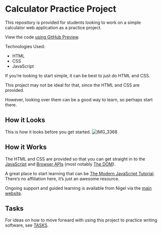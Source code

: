 
# Calculator Practice Project

This repository is provided for students looking to work on a simple calculator web application as a practice project.

View the code [using GitHub Preview](https://html-preview.github.io/?url=https://raw.githubusercontent.com/pecknigel/calculator-practice-project/refs/heads/main/index.html).

Technologies Used:

- HTML
- CSS
- JavaScript

If you’re looking to start simple, it can be best to just do HTML and CSS.

This project may not be ideal for that, since the HTML and CSS are provided.

However, looking over them can be a good way to learn, so perhaps start there.

## How it Looks

This is how it looks before you get started. 
![IMG_3368](https://github.com/user-attachments/assets/7e66ab99-7dd5-48ad-b388-0bba52fec924)

## How it Works

The HTML and CSS are provided so that you can get straight in to the [JavaScript](https://developer.mozilla.org/en-US/docs/Web/JavaScript) and [Browser APIs](https://developer.mozilla.org/en-US/docs/Web/API) (most notably [The DOM](https://developer.mozilla.org/en-US/docs/Web/API/Document_Object_Model)).

A great place to start learning that can be [The Modern JavaScript Tutorial](https://javascript.info/). There’s no affiliation here, it’s just an awesome resource.

Ongoing support and guided learning is available from Nigel via the [main website](https://prescriptionfree.academy/).

## Tasks

For ideas on how to move forward with using this project to practice writing software, see [TASKS](https://github.com/pecknigel/calculator-practice-project/blob/main/TASKS.md).

